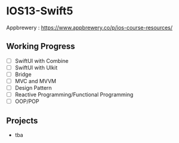 # IOS13-Swift5
Appbrewery : https://www.appbrewery.co/p/ios-course-resources/

## Working Progress
- [ ] SwiftUI with Combine 
- [ ] SwiftUI with UIkit
- [ ] Bridge 
- [ ] MVC and MVVM
- [ ] Design Pattern 
- [ ] Reactive Programming/Functional Programming
- [ ] OOP/POP

## Projects 
- tba
